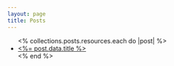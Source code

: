 ```yaml
---
layout: page
title: Posts
---
```


<ul>
  <% collections.posts.resources.each do |post| %>
    <li>
      <a href="<%= post.relative_url %>"><%= post.data.title %></a>
    </li>
  <% end %>
</ul>
